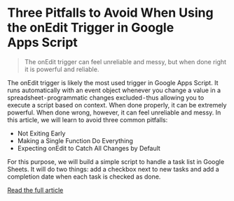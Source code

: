 # Three Pitfalls to Avoid When Using the onEdit Trigger in Google Apps Script

> The onEdit trigger can feel unreliable and messy, but when done right it is powerful and reliable.

The onEdit trigger is likely the most used trigger in Google Apps Script. It runs automatically with an event object whenever you change a value in a spreadsheet - programmatic changes excluded - thus allowing you to execute a script based on context. When done properly, it can be extremely powerful. When done wrong, however, it can feel unreliable and messy.
In this article, we will learn to avoid three common pitfalls:

- Not Exiting Early
- Making a Single Function Do Everything
- Expecting onEdit to Catch All Changes by Default

For this purpose, we will build a simple script to handle a task list in Google Sheets. It will do two things: add a checkbox next to new tasks and add a completion date when each task is checked as done.

[Read the full article](https://medium.com/@dmitry-kostyuk/three-pitfalls-to-avoid-when-using-the-onedit-trigger-in-google-apps-script-706c217e9eeb)
